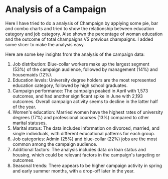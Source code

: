 # Analysis of a Campaign

Here I have tried to do a analysis of Champaign by applying some pie, bar and combo charts and tried to show the relationship between education category and job category. Also shown the percentage of woman education and the outcome of total champaigns VS previous champaigns. I added some slicer to make the analysis easy.

Here are some key insights from the analysis of the campaign data:

1) Job distribution: Blue-collar workers make up the largest segment (53%) of the campaign audience, followed by management (14%) and housemaids (12%).
2) Education levels: University degree holders are the most represented education category, followed by high school graduates.
3) Campaign performance: The campaign peaked in April with 1,573 outcomes, and had another significant spike in June with 2,193 outcomes. Overall campaign activity seems to decline in the latter half of the year.
4) Women's education: Married women have the highest rates of university degrees (17%) and professional courses (13%) compared to other marital statuses.
5) Marital status: The data includes information on divorced, married, and single individuals, with different educational patterns for each group.
6) Job categories: Admin (25%) and blue-collar (22%) jobs are the most common among the campaign audience.
7) Additional factors: The analysis includes data on loan status and housing, which could be relevant factors in the campaign's targeting or outcomes.
8) Seasonal trends: There appears to be higher campaign activity in spring and early summer months, with a drop-off later in the year.
